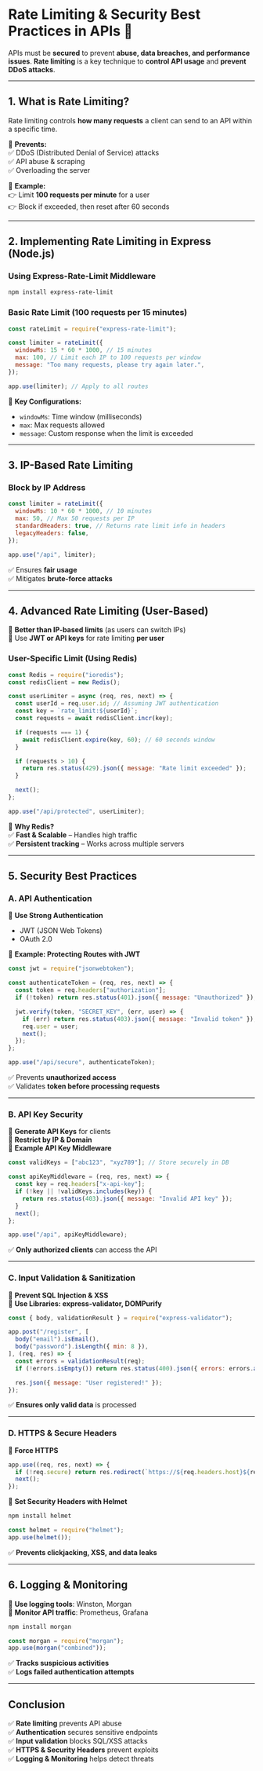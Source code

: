 # **Rate Limiting & Security Best Practices in APIs 🚀**  

APIs must be **secured** to prevent **abuse, data breaches, and performance issues**. **Rate limiting** is a key technique to **control API usage** and **prevent DDoS attacks**.  

---

## **1. What is Rate Limiting?**
Rate limiting controls **how many requests** a client can send to an API within a specific time.  

🔹 **Prevents:**  
✅ DDoS (Distributed Denial of Service) attacks  
✅ API abuse & scraping  
✅ Overloading the server  

🔹 **Example:**  
👉 Limit **100 requests per minute** for a user  
👉 Block if exceeded, then reset after 60 seconds  

---

## **2. Implementing Rate Limiting in Express (Node.js)**
### **Using Express-Rate-Limit Middleware**
```sh
npm install express-rate-limit
```

### **Basic Rate Limit (100 requests per 15 minutes)**
```javascript
const rateLimit = require("express-rate-limit");

const limiter = rateLimit({
  windowMs: 15 * 60 * 1000, // 15 minutes
  max: 100, // Limit each IP to 100 requests per window
  message: "Too many requests, please try again later.",
});

app.use(limiter); // Apply to all routes
```

📌 **Key Configurations:**  
- `windowMs`: Time window (milliseconds)  
- `max`: Max requests allowed  
- `message`: Custom response when the limit is exceeded  

---

## **3. IP-Based Rate Limiting**
### **Block by IP Address**
```javascript
const limiter = rateLimit({
  windowMs: 10 * 60 * 1000, // 10 minutes
  max: 50, // Max 50 requests per IP
  standardHeaders: true, // Returns rate limit info in headers
  legacyHeaders: false,
});

app.use("/api", limiter);
```

✅ Ensures **fair usage**  
✅ Mitigates **brute-force attacks**  

---

## **4. Advanced Rate Limiting (User-Based)**
🔹 **Better than IP-based limits** (as users can switch IPs)  
🔹 Use **JWT or API keys** for rate limiting **per user**  

### **User-Specific Limit (Using Redis)**
```javascript
const Redis = require("ioredis");
const redisClient = new Redis();

const userLimiter = async (req, res, next) => {
  const userId = req.user.id; // Assuming JWT authentication
  const key = `rate_limit:${userId}`;
  const requests = await redisClient.incr(key);

  if (requests === 1) {
    await redisClient.expire(key, 60); // 60 seconds window
  }

  if (requests > 10) {
    return res.status(429).json({ message: "Rate limit exceeded" });
  }

  next();
};

app.use("/api/protected", userLimiter);
```
📌 **Why Redis?**  
✅ **Fast & Scalable** – Handles high traffic  
✅ **Persistent tracking** – Works across multiple servers  

---

## **5. Security Best Practices**
### **A. API Authentication**
🔹 **Use Strong Authentication**  
- JWT (JSON Web Tokens)  
- OAuth 2.0  

🔹 **Example: Protecting Routes with JWT**
```javascript
const jwt = require("jsonwebtoken");

const authenticateToken = (req, res, next) => {
  const token = req.headers["authorization"];
  if (!token) return res.status(401).json({ message: "Unauthorized" });

  jwt.verify(token, "SECRET_KEY", (err, user) => {
    if (err) return res.status(403).json({ message: "Invalid token" });
    req.user = user;
    next();
  });
};

app.use("/api/secure", authenticateToken);
```

✅ Prevents **unauthorized access**  
✅ Validates **token before processing requests**  

---

### **B. API Key Security**
🔹 **Generate API Keys** for clients  
🔹 **Restrict by IP & Domain**  
🔹 **Example API Key Middleware**
```javascript
const validKeys = ["abc123", "xyz789"]; // Store securely in DB

const apiKeyMiddleware = (req, res, next) => {
  const key = req.headers["x-api-key"];
  if (!key || !validKeys.includes(key)) {
    return res.status(403).json({ message: "Invalid API key" });
  }
  next();
};

app.use("/api", apiKeyMiddleware);
```
✅ **Only authorized clients** can access the API  

---

### **C. Input Validation & Sanitization**
🔹 **Prevent SQL Injection & XSS**  
🔹 **Use Libraries: express-validator, DOMPurify**  

```javascript
const { body, validationResult } = require("express-validator");

app.post("/register", [
  body("email").isEmail(),
  body("password").isLength({ min: 8 }),
], (req, res) => {
  const errors = validationResult(req);
  if (!errors.isEmpty()) return res.status(400).json({ errors: errors.array() });

  res.json({ message: "User registered!" });
});
```
✅ **Ensures only valid data** is processed  

---

### **D. HTTPS & Secure Headers**
🔹 **Force HTTPS**  
```javascript
app.use((req, res, next) => {
  if (!req.secure) return res.redirect(`https://${req.headers.host}${req.url}`);
  next();
});
```
🔹 **Set Security Headers with Helmet**
```sh
npm install helmet
```
```javascript
const helmet = require("helmet");
app.use(helmet());
```
✅ **Prevents clickjacking, XSS, and data leaks**  

---

## **6. Logging & Monitoring**
🔹 **Use logging tools**: Winston, Morgan  
🔹 **Monitor API traffic**: Prometheus, Grafana  

```sh
npm install morgan
```
```javascript
const morgan = require("morgan");
app.use(morgan("combined"));
```
✅ **Tracks suspicious activities**  
✅ **Logs failed authentication attempts**  

---

## **Conclusion**
✅ **Rate limiting** prevents API abuse  
✅ **Authentication** secures sensitive endpoints  
✅ **Input validation** blocks SQL/XSS attacks  
✅ **HTTPS & Security Headers** prevent exploits  
✅ **Logging & Monitoring** helps detect threats  
